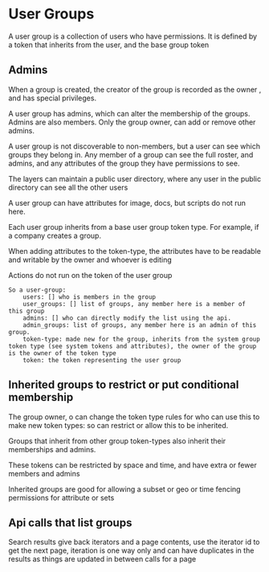 # User Groups

A user group is a collection of users who have permissions. It is defined by a token that inherits from the user, and the base group token

## Admins

When a group is created, the creator of the group is recorded as the owner , and has special privileges.

A user group has admins, which can alter the membership of the groups. Admins are also members.
Only the group owner,  can add or remove other admins.


A user group is not discoverable to non-members, but a user can see which groups they belong in.
Any member of a group can see the full roster, and admins, and any attributes of the group they have permissions to see.

The layers can maintain a public user directory, where any user in the public directory can see all the other users

A user group can have attributes for image, docs, but scripts do not run here.

Each user group inherits from a base user group token type. For example, if a company creates a group.



When adding attributes to the token-type, the attributes have to be readable and writable by the owner and whoever is editing

Actions do not run on the token of the user group

    So a user-group:
        users: [] who is members in the group
        user_groups: [] list of groups, any member here is a member of this group 
        admins: [] who can directly modify the list using the api. 
        admin_groups: list of groups, any member here is an admin of this group. 
        token-type: made new for the group, inherits from the system group token type (see system tokens and attributes), the owner of the group is the owner of the token type
        token: the token representing the user group


## Inherited groups to restrict or put conditional membership

The group owner, o can change the token type rules for who can use this to make new token types: so can restrict or allow this to be inherited.

Groups that inherit from other group token-types also inherit their memberships and admins.

These tokens can be restricted by space and time, and have extra or fewer members and admins

Inherited groups are good for allowing a subset or geo or time fencing permissions for attribute or sets


## Api calls that list groups

Search results give back iterators and a page contents, use the iterator id to get the next page,
iteration is one way only and can have duplicates in the results as things are updated in between calls for a page
